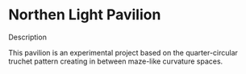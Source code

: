 # Northen Light Pavilion

Description

This pavilion is an experimental project based on the quarter-circular truchet pattern creating in between maze-like curvature spaces.

